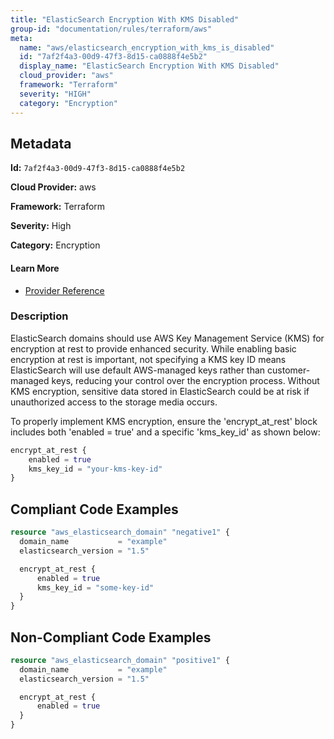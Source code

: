 ```yaml
---
title: "ElasticSearch Encryption With KMS Disabled"
group-id: "documentation/rules/terraform/aws"
meta:
  name: "aws/elasticsearch_encryption_with_kms_is_disabled"
  id: "7af2f4a3-00d9-47f3-8d15-ca0888f4e5b2"
  display_name: "ElasticSearch Encryption With KMS Disabled"
  cloud_provider: "aws"
  framework: "Terraform"
  severity: "HIGH"
  category: "Encryption"
---
```

## Metadata

**Id:** `7af2f4a3-00d9-47f3-8d15-ca0888f4e5b2`

**Cloud Provider:** aws

**Framework:** Terraform

**Severity:** High

**Category:** Encryption

#### Learn More

 - [Provider Reference](https://registry.terraform.io/providers/hashicorp/aws/latest/docs/resources/elasticsearch_domain)

### Description

 ElasticSearch domains should use AWS Key Management Service (KMS) for encryption at rest to provide enhanced security. While enabling basic encryption at rest is important, not specifying a KMS key ID means ElasticSearch will use default AWS-managed keys rather than customer-managed keys, reducing your control over the encryption process. Without KMS encryption, sensitive data stored in ElasticSearch could be at risk if unauthorized access to the storage media occurs.

To properly implement KMS encryption, ensure the 'encrypt_at_rest' block includes both 'enabled = true' and a specific 'kms_key_id' as shown below:

```terraform
encrypt_at_rest {
    enabled = true
    kms_key_id = "your-kms-key-id"
}
```


## Compliant Code Examples
```terraform
resource "aws_elasticsearch_domain" "negative1" {
  domain_name           = "example"
  elasticsearch_version = "1.5"

  encrypt_at_rest {
      enabled = true
      kms_key_id = "some-key-id"
  }
}
```
## Non-Compliant Code Examples
```terraform
resource "aws_elasticsearch_domain" "positive1" {
  domain_name           = "example"
  elasticsearch_version = "1.5"

  encrypt_at_rest {
      enabled = true
  }
}
```